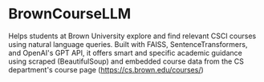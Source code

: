 # BrownCourseLLM

Helps students at Brown University explore and find relevant CSCI courses using natural language queries. Built with FAISS, SentenceTransformers, and OpenAI's GPT API, it offers smart and specific academic guidance using scraped (BeautifulSoup) and embedded course data from the CS department's course page (https://cs.brown.edu/courses/)
